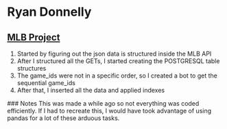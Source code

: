 # Ryan Donnelly

## [MLB Project](https://github.com/ryandonn427/MLB_Proj/)
<ol>
  <li>Started by figuring out the json data is structured inside the MLB API</li>  
  <li>After I structured all the GETs, I started creating the POSTGRESQL table structures</li>
  <li>The game_ids were not in a specific order, so I created a bot to get the sequential game_ids</li>
  <li>After that, I inserted all the data and applied indexes</li>
</ol>
### Notes
This was made a while ago so not everything was coded efficiently. If I had to recreate this, I would have took advantage of using pandas for a lot of these arduous tasks. 

